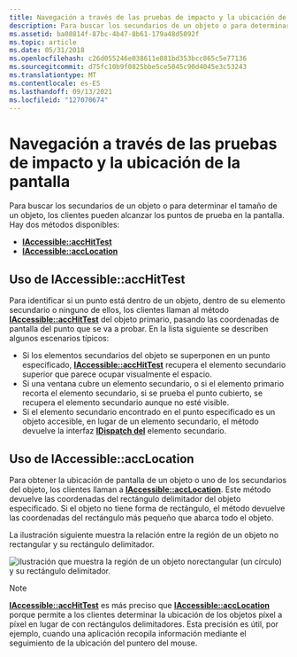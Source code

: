 ```yaml
---
title: Navegación a través de las pruebas de impacto y la ubicación de la pantalla
description: Para buscar los secundarios de un objeto o para determinar el tamaño de un objeto, los clientes pueden alcanzar los puntos de prueba en la pantalla.
ms.assetid: ba08814f-87bc-4b47-8b61-179a48d5092f
ms.topic: article
ms.date: 05/31/2018
ms.openlocfilehash: c26d055246e038611e881bd353bcc865c5e77136
ms.sourcegitcommit: d75fc10b9f0825bbe5ce5045c90d4045e3c53243
ms.translationtype: MT
ms.contentlocale: es-ES
ms.lasthandoff: 09/13/2021
ms.locfileid: "127070674"
---
```

# <a name="navigation-through-hit-testing-and-screen-location"></a>Navegación a través de las pruebas de impacto y la ubicación de la pantalla

Para buscar los secundarios de un objeto o para determinar el tamaño de un objeto, los clientes pueden alcanzar los puntos de prueba en la pantalla. Hay dos métodos disponibles:

-   [**IAccessible::accHitTest**](/windows/desktop/api/Oleacc/nf-oleacc-iaccessible-acchittest)
-   [**IAccessible::accLocation**](/windows/desktop/api/Oleacc/nf-oleacc-iaccessible-acclocation)

## <a name="using-iaccessibleacchittest"></a>Uso de IAccessible::accHitTest

Para identificar si un punto está dentro de un objeto, dentro de su elemento secundario o ninguno de ellos, los clientes llaman al método [**IAccessible::accHitTest**](/windows/desktop/api/Oleacc/nf-oleacc-iaccessible-acchittest) del objeto primario, pasando las coordenadas de pantalla del punto que se va a probar. En la lista siguiente se describen algunos escenarios típicos:

-   Si los elementos secundarios del objeto se superponen en un punto especificado, [**IAccessible::accHitTest**](/windows/desktop/api/Oleacc/nf-oleacc-iaccessible-acchittest) recupera el elemento secundario superior que parece ocupar visualmente el espacio.
-   Si una ventana cubre un elemento secundario, o si el elemento primario recorta el elemento secundario, si se prueba el punto cubierto, se recupera el elemento secundario aunque no esté visible.
-   Si el elemento secundario encontrado en el punto especificado es un objeto accesible, en lugar de un elemento secundario, el método devuelve la interfaz [**IDispatch del**](idispatch-interface.md) elemento secundario.

## <a name="using-iaccessibleacclocation"></a>Uso de IAccessible::accLocation

Para obtener la ubicación de pantalla de un objeto o uno de los secundarios del objeto, los clientes llaman a [**IAccessible::accLocation**](/windows/desktop/api/Oleacc/nf-oleacc-iaccessible-acclocation). Este método devuelve las coordenadas del rectángulo delimitador del objeto especificado. Si el objeto no tiene forma de rectángulo, el método devuelve las coordenadas del rectángulo más pequeño que abarca todo el objeto.

La ilustración siguiente muestra la relación entre la región de un objeto no rectangular y su rectángulo delimitador.

![ilustración que muestra la región de un objeto norectangular (un círculo) y su rectángulo delimitador.](images/region.gif)

> [!Note]  
> [**IAccessible::accHitTest**](/windows/desktop/api/Oleacc/nf-oleacc-iaccessible-acchittest) es más preciso que [**IAccessible::accLocation**](/windows/desktop/api/Oleacc/nf-oleacc-iaccessible-acclocation) porque permite a los clientes determinar la ubicación de los objetos píxel a píxel en lugar de con rectángulos delimitadores. Esta precisión es útil, por ejemplo, cuando una aplicación recopila información mediante el seguimiento de la ubicación del puntero del mouse.

 

 

 





